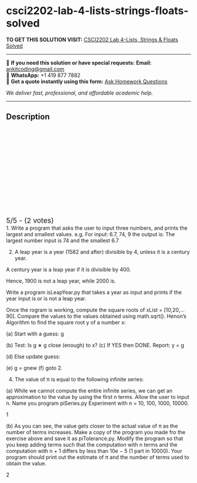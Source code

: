 # csci2202-lab-4-lists-strings-floats-solved
**TO GET THIS SOLUTION VISIT:** [CSCI2202 Lab 4-Lists, Strings & Floats Solved](https://www.ankitcodinghub.com/product/csci-2202-3/)


---

📩 **If you need this solution or have special requests:** **Email:** ankitcoding@gmail.com  
📱 **WhatsApp:** +1 419 877 7882  
📄 **Get a quote instantly using this form:** [Ask Homework Questions](https://www.ankitcodinghub.com/services/ask-homework-questions/)

*We deliver fast, professional, and affordable academic help.*

---

<h2>Description</h2>



<div class="kk-star-ratings kksr-auto kksr-align-center kksr-valign-top" data-payload="{&quot;align&quot;:&quot;center&quot;,&quot;id&quot;:&quot;116959&quot;,&quot;slug&quot;:&quot;default&quot;,&quot;valign&quot;:&quot;top&quot;,&quot;ignore&quot;:&quot;&quot;,&quot;reference&quot;:&quot;auto&quot;,&quot;class&quot;:&quot;&quot;,&quot;count&quot;:&quot;2&quot;,&quot;legendonly&quot;:&quot;&quot;,&quot;readonly&quot;:&quot;&quot;,&quot;score&quot;:&quot;5&quot;,&quot;starsonly&quot;:&quot;&quot;,&quot;best&quot;:&quot;5&quot;,&quot;gap&quot;:&quot;4&quot;,&quot;greet&quot;:&quot;Rate this product&quot;,&quot;legend&quot;:&quot;5\/5 - (2 votes)&quot;,&quot;size&quot;:&quot;24&quot;,&quot;title&quot;:&quot;CSCI2202 Lab 4-Lists, Strings \u0026amp; Floats Solved&quot;,&quot;width&quot;:&quot;138&quot;,&quot;_legend&quot;:&quot;{score}\/{best} - ({count} {votes})&quot;,&quot;font_factor&quot;:&quot;1.25&quot;}">

<div class="kksr-stars">

<div class="kksr-stars-inactive">
            <div class="kksr-star" data-star="1" style="padding-right: 4px">


<div class="kksr-icon" style="width: 24px; height: 24px;"></div>
        </div>
            <div class="kksr-star" data-star="2" style="padding-right: 4px">


<div class="kksr-icon" style="width: 24px; height: 24px;"></div>
        </div>
            <div class="kksr-star" data-star="3" style="padding-right: 4px">


<div class="kksr-icon" style="width: 24px; height: 24px;"></div>
        </div>
            <div class="kksr-star" data-star="4" style="padding-right: 4px">


<div class="kksr-icon" style="width: 24px; height: 24px;"></div>
        </div>
            <div class="kksr-star" data-star="5" style="padding-right: 4px">


<div class="kksr-icon" style="width: 24px; height: 24px;"></div>
        </div>
    </div>

<div class="kksr-stars-active" style="width: 138px;">
            <div class="kksr-star" style="padding-right: 4px">


<div class="kksr-icon" style="width: 24px; height: 24px;"></div>
        </div>
            <div class="kksr-star" style="padding-right: 4px">


<div class="kksr-icon" style="width: 24px; height: 24px;"></div>
        </div>
            <div class="kksr-star" style="padding-right: 4px">


<div class="kksr-icon" style="width: 24px; height: 24px;"></div>
        </div>
            <div class="kksr-star" style="padding-right: 4px">


<div class="kksr-icon" style="width: 24px; height: 24px;"></div>
        </div>
            <div class="kksr-star" style="padding-right: 4px">


<div class="kksr-icon" style="width: 24px; height: 24px;"></div>
        </div>
    </div>
</div>


<div class="kksr-legend" style="font-size: 19.2px;">
            5/5 - (2 votes)    </div>
    </div>
1. Write a program that asks the user to input three numbers, and prints the largest and smallest values. e.g. For input: 6.7, 74, 9 the output is: The largest number input is 74 and the smallest 6.7

2. A leap year is a year (1582 and after) divisible by 4, unless it is a century year.

A century year is a leap year if it is divisible by 400.

Hence, 1900 is not a leap year, while 2000 is.

Write a program isLeapYear.py that takes a year as input and prints if the year input is or is not a leap year.

Once the rogram is working, compute the square roots of xList = [10,20,…90]. Compare the values to the values obtained using math.sqrt(). Henon’s Algorithm to find the square root y of a number x:

(a) Start with a guess: g

(b) Test: Is g ∗ g close (enough) to x? (c) If YES then DONE. Report: y = g

(d) Else update guess:

(e) g = gnew (f) goto 2.

4. The value of π is equal to the following infinite series:

(a) While we cannot compute the entire infinite series, we can get an approximation to the value by using the first n terms. Allow the user to input n. Name you program piSeries.py Experiment with n = 10, 100, 1000, 10000.

1

(b) As you can see, the value gets closer to the actual value of π as the number of terms increases. Make a copy of the program you made fro the exercise above and save it as piTolerance.py. Modify the program so that you keep adding terms such that the computation with n terms and the computation with n + 1 differs by less than 10e − 5 (1 part in 10000). Your program should print out the estimate of π and the number of terms used to obtain the value.

2
